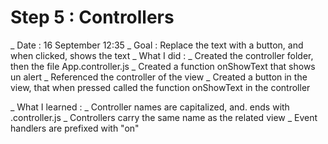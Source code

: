 # Step 5 : Controllers
_ Date : 16 September 12:35
_ Goal : Replace the text with a button, and when clicked, shows the text
_ What I did : 
            _ Created the controller folder, then the file App.controller.js
            _ Created a function onShowText that shows un alert
            _ Referenced the controller of the view
            _ Created a button in the view, that when pressed called the function onShowText in the controller

_ What I learned : 
            _ Controller names are capitalized, and. ends with .controller.js
            _ Controllers carry the same name as the related view
            _ Event handlers are prefixed with "on"